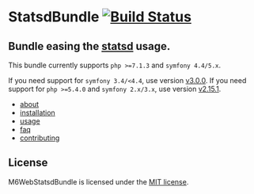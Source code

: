 StatsdBundle [![Build Status](https://travis-ci.org/M6Web/StatsdBundle.png?branch=master)](https://travis-ci.org/M6Web/StatsdBundle)
=======

## Bundle easing the [statsd](https://github.com/etsy/statsd/) usage.

This bundle currently supports `php >=7.1.3` and `symfony 4.4/5.x`.

If you need support for `symfony 3.4/<4.4`, use version [v3.0.0](https://github.com/M6Web/StatsdBundle/tree/v3.0.0).
If you need support for `php >=5.4.0` and `symfony 2.x/3.x`, use version [v2.15.1](https://github.com/M6Web/StatsdBundle/tree/v2.15.1).

 * [about](doc/about.md)
 * [installation](doc/installation.md)
 * [usage](doc/usage.md)
 * [faq](doc/faq.md)
 * [contributing](CONTRIBUTING.md)

## License

M6WebStatsdBundle is licensed under the [MIT license](LICENSE).
